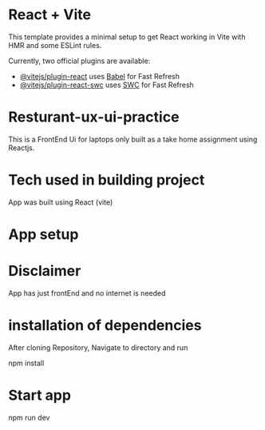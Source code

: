 # React + Vite

This template provides a minimal setup to get React working in Vite with HMR and some ESLint rules.

Currently, two official plugins are available:

- [@vitejs/plugin-react](https://github.com/vitejs/vite-plugin-react/blob/main/packages/plugin-react/README.md) uses [Babel](https://babeljs.io/) for Fast Refresh
- [@vitejs/plugin-react-swc](https://github.com/vitejs/vite-plugin-react-swc) uses [SWC](https://swc.rs/) for Fast Refresh
# Resturant-ux-ui-practice
This is a FrontEnd Ui for laptops only built as a take home assignment using Reactjs.

# Tech used in building project
App was built using React (vite)

# App setup
# Disclaimer
 App has just frontEnd and no internet is needed

# installation of dependencies
After cloning Repository, Navigate to directory and run

npm install

# Start app
npm run dev
